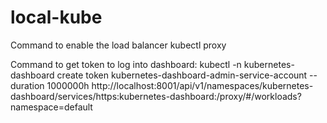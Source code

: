 # local-kube
Command to enable the load balancer
kubectl proxy

Command to get token to log into dashboard:
kubectl -n kubernetes-dashboard create token kubernetes-dashboard-admin-service-account --duration 1000000h 
http://localhost:8001/api/v1/namespaces/kubernetes-dashboard/services/https:kubernetes-dashboard:/proxy/#/workloads?namespace=default
